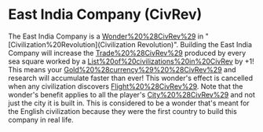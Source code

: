 # East India Company (CivRev)

The East India Company is a [Wonder%20%28CivRev%29](wonder) in "[Civilization%20Revolution](Civilization Revolution)".
Building the East India Company will increase the [Trade%20%28CivRev%29](trade) produced by every sea square worked by a [List%20of%20civilizations%20in%20CivRev](civilization) by +1! This means your [Gold%20%28currency%29%20%28CivRev%29](gold) and research will accumulate faster than ever! This wonder's effect is cancelled when any civilization discovers [Flight%20%28CivRev%29](Flight). Note that the wonder's benefit applies to all the player's [City%20%28CivRev%29](cities) and not just the city it is built in.
This is considered to be a wonder that's meant for the English civilization because they were the first country to build this company in real life.